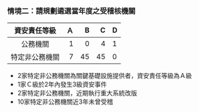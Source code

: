 ### 情境二：請規劃遴選當年度之受稽核機關
資安責任等級  | Ａ | B | C | D
:-------------:| -------------:| -------------:| -------------:| -------------
公務機關  | 1| 0| 4| 1
特定非公務機關   | 7| 45| 45| 0
+ 2家特定非公務機關為關鍵基礎設施提供者，資安責任等級為Ａ級
+ 1家Ｃ級於2年內發生3級資安事件
+ 2家特定非公務機關，近期執行重大系統改版
+ 10家特定非公務機關近3年未曾受稽

